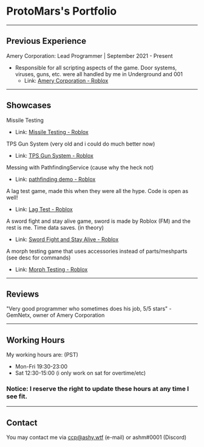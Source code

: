 # ProtoMars's Portfolio

---

## Previous Experience

Amery Corporation: Lead Programmer | September 2021 - Present 
 - Responsible for all scripting aspects of the game. Door systems, viruses, guns, etc. were all handled by me in Underground and 001
    - Link: [Amery Corporation - Roblox](https://www.roblox.com/groups/8234266/Amery-Corporation#!/about)

---

## Showcases

Missile Testing
- Link: [Missile Testing - Roblox](https://www.roblox.com/games/7062804647/Missile-Testing-TZF)

TPS Gun System (very old and i could do much better now)
- Link: [TPS Gun System - Roblox](https://www.roblox.com/games/6540765133/Project-Tartarus)

Messing with PathfindingService (cause why the heck not)
- Link: [pathfinding demo - Roblox](https://www.roblox.com/games/7038267227/pathfinding-demo)

A lag test game, made this when they were all the hype. Code is open as well!
- Link: [Lag Test - Roblox](https://www.roblox.com/games/6868092600/Lag-Test-OPEN-SOURCE)

A sword fight and stay alive game, sword is made by Roblox (FM) and the rest is me. Time data saves. (in theory)
- Link: [Sword Fight and Stay Alive - Roblox](https://www.roblox.com/games/7138137169/Sword-Fight-and-Stay-Alive)

A morph testing game that uses accessories instead of parts/meshparts (see desc for commands)
- Link: [Morph Testing - Roblox](https://www.roblox.com/games/8747645850/Untitled-Game)

---

## Reviews

"Very good programmer who sometimes does his job, 5/5 stars" - GemNetx, owner of Amery Corporation

---

## Working Hours
My working hours are: (PST)
- Mon-Fri 19:30-23:00
- Sat 12:30-15:00 (i only work on sat for overtime/etc)

### Notice: I reserve the right to update these hours at any time I see fit.

---

## Contact

You may contact me via ccp@ashy.wtf (e-mail) or ashm#0001 (Discord)
